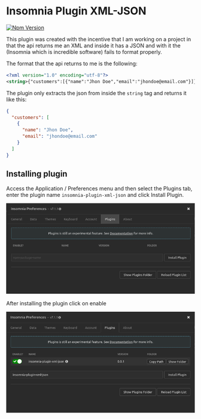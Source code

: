 # Insomnia Plugin XML-JSON

[![Npm Version](https://img.shields.io/npm/v/insomnia-plugin-xml-json.svg)](https://www.npmjs.com/package/insomnia-plugin-xml-json)

This plugin was created with the incentive that I am working on a project in
that the api returns me an XML and inside it has a JSON and with it the (Insomnia which is incredible software) fails to format properly.

The format that the api returns to me is the following:

```xml
<?xml version="1.0" encoding="utf-8"?>
<string>{"customers":[{"name":"Jhon Doe","email":"jhondoe@email.com"}]}</string>
```

The plugin only extracts the json from inside the `string` tag and returns it like this:

```json
{
  "customers": [
    {
      "name": "Jhon Doe",
      "email": "jhondoe@email.com"
    }
  ]
}
```

## Installing plugin

Access the Application / Preferences menu and then select the Plugins tab,
enter the plugin name `insomnia-plugin-xml-json` and click Install Plugin.

![plugins](https://raw.githubusercontent.com/erodrigues-dev/insomnia-plugin-xml-json/master/prints/insomnia-preferences-plugins.png)

After installing the plugin click on enable

![installed](https://raw.githubusercontent.com/erodrigues-dev/insomnia-plugin-xml-json/master/prints/insomnia-preferences-pulgins-installed.png)
